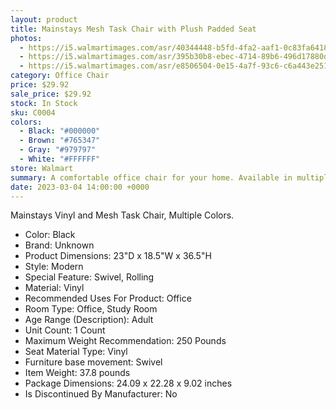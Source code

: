 ```yaml
---
layout: product
title: Mainstays Mesh Task Chair with Plush Padded Seat
photos:
  - https://i5.walmartimages.com/asr/40344448-b5fd-4fa2-aaf1-0c83fa641862.885176268823d3d837373899fe7f508a.jpeg
  - https://i5.walmartimages.com/asr/395b30b8-ebec-4714-89b6-496d17880d50_2.97bf83e6f88d5cf74c1a633b6439a8fc.jpeg
  - https://i5.walmartimages.com/asr/e8506504-0e15-4a7f-93c6-c6a443e25128.be9c90d914b892e925c766da815e573c.jpeg
category: Office Chair
price: $29.92
sale_price: $29.92
stock: In Stock
sku: C0004
colors:
  - Black: "#000000"
  - Brown: "#765347"
  - Gray: "#979797"
  - White: "#FFFFFF"
store: Walmart
summary: A comfortable office chair for your home. Available in multiple colors.
date: 2023-03-04 14:00:00 +0000
---
```


Mainstays Vinyl and Mesh Task Chair, Multiple Colors.

- Color: Black
- Brand: Unknown
- Product Dimensions: 23"D x 18.5"W x 36.5"H
- Style: Modern
- Special Feature: Swivel, Rolling
- Material: Vinyl
- Recommended Uses For Product: Office
- Room Type: Office, Study Room
- Age Range (Description): Adult
- Unit Count: 1 Count
- Maximum Weight Recommendation: 250 Pounds
- Seat Material Type: Vinyl
- Furniture base movement: Swivel
- Item Weight: 37.8 pounds
- Package Dimensions: 24.09 x 22.28 x 9.02 inches
- Is Discontinued By Manufacturer: No 
